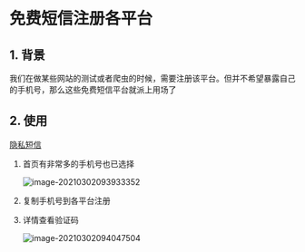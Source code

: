 # 免费短信注册各平台

## 1. 背景

我们在做某些网站的测试或者爬虫的时候，需要注册该平台。但并不希望暴露自己的手机号，那么这些免费短信平台就派上用场了

## 2. 使用

[隐私短信](https://www.yinsiduanxin.com/china-phone-number.html)

1. 首页有非常多的手机号也已选择

   ![image-20210302093933352](https://gitee.com/zszdevelop/blogimage/raw/master/img/image-20210302093933352.png)

2. 复制手机号到各平台注册

3. 详情查看验证码

   ![image-20210302094047504](https://gitee.com/zszdevelop/blogimage/raw/master/img/image-20210302094047504.png)

